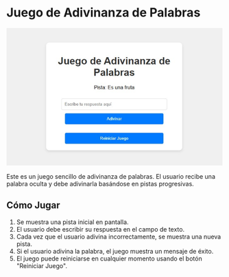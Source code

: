 # Juego de Adivinanza de Palabras

![Imagen que muestra la captura del proyecto en mención](captura-proyecto.jpg)

Este es un juego sencillo de adivinanza de palabras. El usuario recibe una palabra oculta y debe adivinarla basándose en pistas progresivas.

## Cómo Jugar

1. Se muestra una pista inicial en pantalla.
2. El usuario debe escribir su respuesta en el campo de texto.
3. Cada vez que el usuario adivina incorrectamente, se muestra una nueva pista.
4. Si el usuario adivina la palabra, el juego muestra un mensaje de éxito.
5. El juego puede reiniciarse en cualquier momento usando el botón "Reiniciar Juego".

